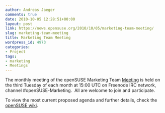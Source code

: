 ```yaml
---
author: Andreas Jaeger
comments: true
date: 2010-10-05 12:28:51+00:00
layout: post
link: https://news.opensuse.org/2010/10/05/marketing-team-meeting/
slug: marketing-team-meeting
title: Marketing Team Meeting
wordpress_id: 4973
categories:
- Project
tags:
- marketing
- Meetings
---
```


The monthly meeting of the openSUSE Marketing Team [Meeting](//en.opensuse.org/openSUSE:Marketing_meeting) is held on the third Tuesday of each month at 15:00 UTC on Freenode IRC network, channel #openSUSE-Marketing.  All are welcome to join and participate.

To view the most current proposed agenda and further details, check the [openSUSE wiki](//en.opensuse.org/openSUSE:Marketing_meeting).

